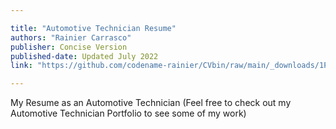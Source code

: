 ```yaml
---

title: "Automotive Technician Resume" 
authors: "Rainier Carrasco"
publisher: Concise Version
published-date: Updated July 2022
link: "https://github.com/codename-rainier/CVbin/raw/main/_downloads/1P_CV_RainierMCarrasco_AT.pdf"

---
```


My Resume as an Automotive Technician (Feel free to check out my Automotive Technician Portfolio to see some of my work)
